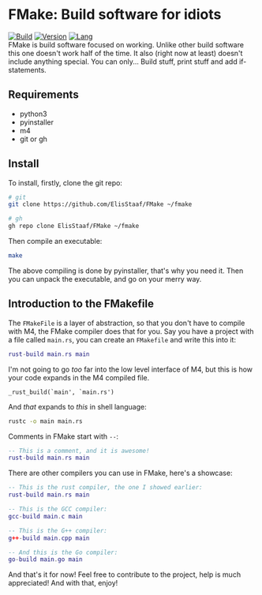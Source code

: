 # FMake: Build software for idiots
[![Build](https://img.shields.io/badge/Build%20(Fedora)-passing-2a7fd5?logo=fedora&logoColor=2a7fd5&style=for-the-badge)](https://github.com/ElisStaaf/vine)
[![Version](https://img.shields.io/badge/Version-1.0.0-38c747?style=for-the-badge)](https://github.com/ElisStaaf/vine)
[![Lang](https://img.shields.io/badge/Language-Python-385dc7?logo=python&style=for-the-badge)](https://github.com/ElisStaaf/vine)  
FMake is build software focused on working. Unlike other build software this one doesn't work half of the
time. It also (right now at least) doesn't include anything special. You can only... Build stuff, print
stuff and add if-statements.

## Requirements
* python3
* pyinstaller
* m4
* git or gh

## Install
To install, firstly, clone the git repo:
```bash
# git
git clone https://github.com/ElisStaaf/FMake ~/fmake

# gh
gh repo clone ElisStaaf/FMake ~/fmake
```
Then compile an executable:
```bash
make
```
The above compiling is done by pyinstaller, that's why you need it. Then you can unpack the executable,
and go on your merry way.

## Introduction to the FMakefile
The `FMakeFile` is a layer of abstraction, so that you don't have to compile with M4, the FMake compiler
does that for you. Say you have a project with a file called `main.rs`, you can create an `FMakefile`
and write this into it:
```lua
rust-build main.rs main
```
I'm not going to go *too* far into the low level interface of M4, but this is how your code expands
in the M4 compiled file.
```
_rust_build(`main', `main.rs')
```
And *that* expands to *this* in shell language:
```bash
rustc -o main main.rs
```
Comments in FMake start with `--`:
```lua
-- This is a comment, and it is awesome!
rust-build main.rs main
```
There are other compilers you can use in FMake, here's a showcase:
```lua
-- This is the rust compiler, the one I showed earlier:
rust-build main.rs main

-- This is the GCC compiler:
gcc-build main.c main

-- This is the G++ compiler:
g++-build main.cpp main

-- And this is the Go compiler:
go-build main.go main
```
And that's it for now! Feel free to contribute to the project, help is much appreciated!
And with that, enjoy!
